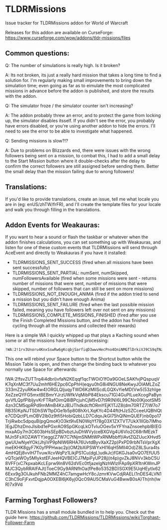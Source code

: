 # TLDRMissions
Issue tracker for TLDRMissions addon for World of Warcraft

Releases for this addon are available on CurseForge: https://www.curseforge.com/wow/addons/tldr-missions/files

## Common questions:

Q: The number of simulations is really high. Is it broken?

A: Its not broken, its just a really hard mission that takes a long time to find a solution for. I'm regularly making small improvements to bring down the simulation time; even going as far as to eimulate the most complicated missions in advance before the addon is published, and store the results with the addon.

Q: The simulator froze / the simulator counter isn't increasing?

A: The addon probably threw an error, and to protect the game from locking up, the simulator disables itsself. If you didn't see the error, you probably have errors disabled, or you're using another addon to hide the errors. I'll need to see the error to be able to investigate what happened.

Q: Sending missions is slow?!?

A: Due to problems on Blizzards end, there were issues with the wrong followers being sent on a mission, to combat this, I had to add a small delay to the Start Mission button where it double-checks after the delay to confirm the correct followers are still assigned before sending them. Better the small delay than the mission failing due to wrong followers!

## Translations:

If you'd like to provide translations, create an issue, tell me what locale you are in (eg: enUS/zhTW/frFR), and I'll create the template files for your locale and walk you through filling in the translations.

## Addon Events for Weakauras:

If you want to hear a sound or flash the taskbar or whatever when the addon finishes calculations, you can set something up with Weakauras, and listen for one of these custom events that TLDRMissions will send through AceEvent and directly to Weakauras if you have it installed:

- TLDRMISSIONS_SENT_SUCCESS (fired when all missions have been sent successfully)
- TLDRMISSIONS_SENT_PARTIAL: numSent, numSkipped, numFollowersAvailable (fired when some missions were sent - returns number of missions that were sent, number of missions that were skipped, number of followers that can still be sent on more missions)
- TLDRMISSIONS_NOT_ENOUGH_ANIMA (fired if the addon tried to send a mission but you didn't have enough Anima)
- TLDRMISSIONS_SENT_FAILURE (fired when the last possible mission failed, meaning you have followers left over not sent on any missions)
- TLDRMISSIONS_COMPLETE_MISSIONS_FINISHED (fired after you use the Finish Completed Missions button, and the addon has finished cycling through all the missions and collected their rewards)

Here is a simple WA I quickly whipped up that plays a Kaching sound when some or all the missions have finished processing:

    !WA:2!1rv3Unoru4KnxSswRw6gKcqbjSarfiqD3wwvHecPno4OniNMGTlDrkiVJ9CS9qTNz0mJBB2Rqrib3sFeY1CvEcq9jWQcXdWYBW(eWm2zriGn3KZpZ5VVVZXDh3VSpUp(N)abRsvqOGy2jHEto21pHvWeFvp9VnyIKxGwgcxQ6BFJmhHzx8TZstLG6D6SbrtYzI5mcvfpY94qxFU9)iIOuMOePI4rksjSvRlFNKkPIvAEXjCmsb(W5av9CuL2ksrsoLGv5od1QcuIIWOYJ8LkKqTNVKvrX8VycvbIuucSyigR9V4uaD2WkbsUyo7cq0iofWe0IateYfNHsYj0S9zzzRWSOM88uhcLOSIt1)jZ3R(1Q3P(E5RucswgiK3DpXwX)WrTKdXT99ZLvXnnCqvAk5YnrJggegfeo0pCfwxxtd3)GARRhLJu2tbPeLb)DqZfGoi)G5UEEBAtyuobd(gicVsYHIIjyPv9BW3nTI2m(F4hzlavLGARevGnqXT5sYFyO3x6pDsqWKzhhefOPGO56(yYqVpX()6k4KrJCdcEzznZuTLpfvcslNknueByoqSgdX6zlu7x8yxV5JpX7Qk6wSWIFpdPCoe2QpLHHFTd)T)F59wH639fedHrrfFJgx1t0zxHOKYgO6O67oUEGdLrHRbKecucGMPYV9nVemBAuHesyAICL5nMoR((oLicvhB99RFWTRpO(W6pvl(6)BloPmQIVZyb5z2FDfcRtkYomCTMr8HmZ21UdQhCJwngLCwMWSz4uWq4XosYZGb(LvfkILJMAsgu)5w(jfiP0ifRqfAAWiUYuKa9ZFRThjpP9iP3ArtnmDSJsJnR1SpGB2W)X7WF)x91cxajedw1J)XV6xHxQPpssKkxaYCwbE5vsOiT9K0zwy4SPIVxt3K0LoEUJdxRyjN3YbVz3N(DVhbFDZEcrAmjpSIG3CjqRk9o6Ge8NTjvO3o0uIgZ69I2Z9XgtM5joyKVR7XILTJ6JF0J(ZFPtNoDJ1evkjZsC5wh)g(N29h605w3OVW1jygV5M2AtlsnQ5RnD72T3Addt26KqBNuTM1Qlyc8PceF1PBf6l9F4(py)d7F(V)K)6p
    
This one will rebind your Space button to the Shortcut button while the Mission Table is open, and then change the binding back to whatever you normally use Space for afterwards:

!WA:2!fsvZUTTrq4i4dbri)vfaN2KEqqf1qcTWOiO1fOa9GOeLSAKfvjPQspuqVK7qXnMC3f7Uu2mhf6HE2pc6CpPhH(eqyu0hG8i4NGU8NeKwyJOlAMLZoZ333mZ2yuRKw4w4)ORGLQIjuqyTWD6KzMIlScdLGQXvYieMD(Vw5(53zhIgeXeZzeQYFG5mxtBEBmrYJrzUWfkVqMibP84Ekscu71G)4GuPILueXcogPaBynqvVfLQpfPibljyvKrFTRafOimQ8iBPcjuhCjM5vD7t9R(N)6L99CNo0(KjootSM54zn3CM5qpRPd9mMmB4KzJB)JThdkdcftORmYEjK1TJZ8(dm70RTZ7)W7o7RB35)KpNJTSDhSWTtpDGe1b5p808hXrLXqKYc4D44ft(HJzSZCceeUQBhlQte7CDQctPLmOBV2lb0z9tfi5HobiQzbLLD7CdqxJkGI75hQlNmQUEF)nb0po17TrjiRwbc5dpquB(pgQmoK)O3kt9lvEN0WqYf78g03X1ZXTVT7UkX1lIGb7IMho)EgJDhzDnoJIsibd1ePGxrAO9SpGKcqLkOTvIuOGev5xYFYnaZnsoehpblB(EGmxaAGy7m3C603bHsSEpBDvbztJuDhWVy(ceBXGVg4U6Vlo2C68rlMEzkTMJn5FsXOZAWTY)egg(Z7W7C7tNjmSNMtWPxRNMbbff)lAvtZQZUucXHvd5gwUUwNyeYOk(JhjiVP9pNIW6RHA76UvtdByvXaXZ2p)PxPD9rbNTsVprXgXmeEKHK8gyF7K0yfPPHwac2p)OM2bXiPSWYxHI16qH5MII4Od)Z8LSura4ts4mHQEj8vvlH7TvuwXcvWqPz1LikjPS1Cu(dgL)udkJc)fGKGJsa0vQO7EfUU5vQTcjeWOy5MIykstEFJeeHQVBE)CJ7MpiFyUP28j))t4p)gvZkJ8NVv3kbC5U8VFF(xC7kpxabKcLEprw9ln8V62dVEc0tfjazelgNzhWIzIFAp9pXR1tnKWmJPMJC3QybRRAIFAJt)ToeC9Gy9ARNfhOa(fPe8o5352BD)SGX9E5UqHEytlx626Exx9g3OIJkuhFNb2MMZ4hC7amgwHcY8cJzmrKVwCdjRAEL(1nDES4LVN1C3hC9oFjFxvtDqjpA0OXEBl6jK6yj0QcO9AU5CMaVuG4BwwB0sA)Th(nh(IwR)7x9Vd

    
## Farming Torghast Followers?

TLDR Missions has a small module bundled in to help you. Check out the guide here: https://github.com/TLDRMissions/TLDRMissions/wiki/Torghast-Follower-Farm
